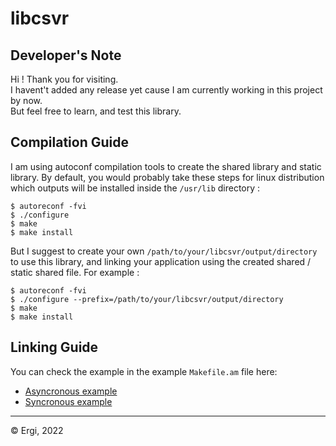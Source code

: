 # libcsvr

## Developer's Note

Hi ! Thank you for visiting.  
I havent't added any release yet cause I am currently working in this project by now.  
But feel free to learn, and test this library.  

## Compilation Guide
I am using autoconf compilation tools to create the shared library and static library. By default, you would probably take these steps for linux distribution which outputs will be installed inside the `/usr/lib` directory :
```
$ autoreconf -fvi
$ ./configure
$ make
$ make install
```

But I suggest to create your own `/path/to/your/libcsvr/output/directory` to use this library, and linking your application using the created shared / static shared file. For example :
```
$ autoreconf -fvi
$ ./configure --prefix=/path/to/your/libcsvr/output/directory
$ make
$ make install
```

## Linking Guide

You can check the example in the example `Makefile.am` file here:
* [Asyncronous example](./example/asyncronous/src/Makefile.am)
* [Syncronous example](./example/syncronous/src/Makefile.am)

***
© Ergi, 2022
